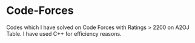 # Code-Forces
 Codes which I have solved on Code Forces with Ratings > 2200 on A2OJ Table. I have used C++ for efficiency reasons.
